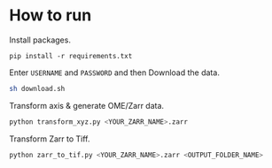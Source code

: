 # How to run

Install packages.

```
pip install -r requirements.txt
```

Enter `USERNAME` and `PASSWORD` and then Download the data.

```bash
sh download.sh
```

Transform axis & generate OME/Zarr data.

```python
python transform_xyz.py <YOUR_ZARR_NAME>.zarr
```

Transform Zarr to Tiff.

```python
python zarr_to_tif.py <YOUR_ZARR_NAME>.zarr <OUTPUT_FOLDER_NAME>
```